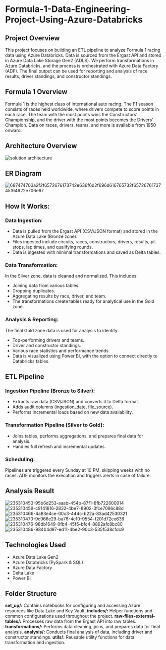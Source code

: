 # Formula-1-Data-Engineering-Project-Using-Azure-Databricks

## Project Overview
This project focuses on building an ETL pipeline to analyze Formula 1 racing data using Azure Databricks. Data is sourced from the Ergast API and stored in Azure Data Lake Storage Gen2 (ADLS). We perform transformations in Azure Databricks, and the process is orchestrated with Azure Data Factory (ADF). The final output can be used for reporting and analysis of race results, driver standings, and constructor standings.

## Formula 1 Overview
Formula 1 is the highest class of international auto racing. The F1 season consists of races held worldwide, where drivers compete to score points in each race. The team with the most points wins the Constructors' Championship, and the driver with the most points becomes the Drivers' Champion. Data on races, drivers, teams, and more is available from 1950 onward.

## Architecture Overview
![solution architecture](https://github.com/user-attachments/assets/1207d8f7-3abd-4f66-bcc4-c12f8b6e900b)

## ER Diagram
![687474703a2f2f6572676173742e636f6d2f696d616765732f6572676173745f64622e706e67](https://github.com/user-attachments/assets/b882dd48-36be-495e-adac-a7310bf5ee44)

## How It Works:
### Data Ingestion:
- Data is pulled from the Ergast API (CSV/JSON format) and stored in the Azure Data Lake (Bronze zone).
- Files ingested include circuits, races, constructors, drivers, results, pit stops, lap times, and qualifying rounds.
- Data is ingested with minimal transformations and saved as Delta tables.

### Data Transformation:
In the Silver zone, data is cleaned and normalized. This includes:
- Joining data from various tables.
- Dropping duplicates.
- Aggregating results by race, driver, and team.
- The transformations create tables ready for analytical use in the Gold zone.

### Analysis & Reporting:
The final Gold zone data is used for analysis to identify:
- Top-performing drivers and teams.
- Driver and constructor standings.
- Various race statistics and performance trends.
- Data is visualized using Power BI, with the option to connect directly to Databricks tables.

## ETL Pipeline
### Ingestion Pipeline (Bronze to Silver):
- Extracts raw data (CSV/JSON) and converts it to Delta format.
- Adds audit columns (ingestion_date, file_source).
- Performs incremental loads based on new data availability.

### Transformation Pipeline (Silver to Gold):
- Joins tables, performs aggregations, and prepares final data for analysis.
- Handles full refresh and incremental updates.

### Scheduling:
Pipelines are triggered every Sunday at 10 PM, skipping weeks with no races. ADF monitors the execution and triggers alerts in case of failure.

## Analysis Result
![235310453-95b6d253-aaab-454b-87f1-8fb722600014](https://github.com/user-attachments/assets/457d6403-206c-4a4d-ba99-4884b6141781)
![235310459-c9141816-2832-4be7-8902-3fce7096c88d](https://github.com/user-attachments/assets/9030c778-c0d2-45d1-ad9d-9c12906e8840)
![235310466-4a83e4ce-00c3-444c-b22a-83ad42530321](https://github.com/user-attachments/assets/0b273e37-b0ce-4b6b-a15c-0980cf45570b)
![235310470-9c966e29-ba76-4c10-9554-f201d72ee636](https://github.com/user-attachments/assets/0e23308b-1c26-4794-8f24-e9843d4b424f)
![235310476-98db1649-0fb4-45f5-bfc4-8892afc8bc80](https://github.com/user-attachments/assets/d5bcda27-65a7-4da7-8ab2-a3d5036d5f14)
![235310486-98404d97-ed11-4be2-90c3-535f538cfdc9](https://github.com/user-attachments/assets/6938adf1-0d99-4744-8b41-cc100184dff9)

## Technologies Used
- Azure Data Lake Gen2
- Azure Databricks (PySpark & SQL)
- Azure Data Factory
- Delta Lake
- Power BI

## Folder Structure
**set_up/:** Contains notebooks for configuring and accessing Azure resources like Data Lake and Key Vault.
**includes/:** Helper functions and common configurations used throughout the project.
**raw-files-external-tables/:** Processes raw data from the Ergast API into raw tables.
**transformations/:** Performs data cleaning, joins, and prepares data for final analysis.
**analysis/:** Conducts final analysis of data, including driver and constructor standings.
**utils/:** Reusable utility functions for data transformation and ingestion.
